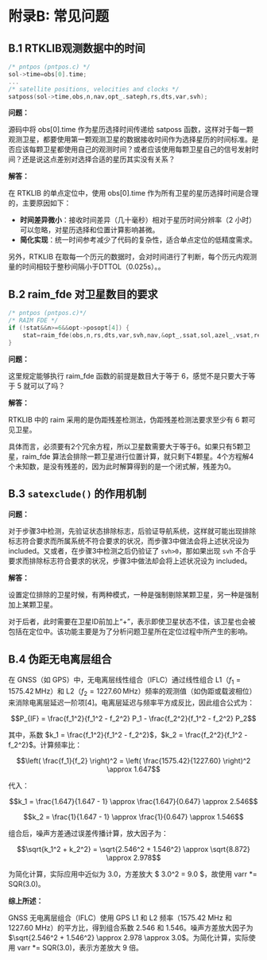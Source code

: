 # 附录B: 常见问题

## B.1 RTKLIB观测数据中的时间

```c
/* pntpos (pntpos.c) */
sol->time=obs[0].time;
...
/* satellite positions, velocities and clocks */
satposs(sol->time,obs,n,nav,opt_.sateph,rs,dts,var,svh);
```

**问题：**

源码中将 obs[0].time 作为星历选择时间传递给 satposs 函数，这样对于每一颗观测卫星，都要使用第一颗观测卫星的数据接收时间作为选择星历的时间标准。是否应该每颗卫星都使用自己的观测时间？或者应该使用每颗卫星自己的信号发射时间？还是说这点差别对选择合适的星历其实没有关系？

**解答：**

在 RTKLIB 的单点定位中，使用 obs[0].time 作为所有卫星的星历选择时间是合理的，主要原因如下：

- **时间差异微小**：接收时间差异（几十毫秒）相对于星历时间分辨率（2 小时）可以忽略，对星历选择和位置计算影响甚微。
- **简化实现**：统一时间参考减少了代码的复杂性，适合单点定位的低精度需求。

另外，RTKLIB 在取每一个历元的数据时，会对时间进行了判断，每个历元内观测量的时间相较于整秒间隔小于DTTOL（0.025s）。。

## B.2 raim_fde 对卫星数目的要求

```c
/* pntpos (pntpos.c)*/
/* RAIM FDE */
if (!stat&&n>=6&&opt->posopt[4]) {
    stat=raim_fde(obs,n,rs,dts,var,svh,nav,&opt_,ssat,sol,azel_,vsat,resp,msg);
}
```

**问题：**

这里规定能够执行 raim_fde 函数的前提是数目大于等于 6，感觉不是只要大于等于 5 就可以了吗？

**解答：**

RTKLIB 中的 raim 采用的是伪距残差检测法，伪距残差检测法要求至少有 6 颗可见卫星。

具体而言，必须要有2个冗余方程，所以卫星数需要大于等于6。如果只有5颗卫星，raim_fde 算法会排除一颗卫星进行位置计算，就只剩下4颗星。4个方程解4个未知数，是没有残差的，因为此时解算得到的是一个闭式解，残差为0。

## B.3 `satexclude()` 的作用机制

**问题：**

对于步骤3中检测，先验证状态排除标志，后验证导航系统，这样就可能出现排除标志符合要求而所属系统不符合要求的状况，而步骤3中做法会将上述状况设为 included。又或者，在步骤3中检测之后仍验证了 `svh>0`，那如果出现 `svh` 不合乎要求而排除标志符合要求的状况，步骤3中做法却会将上述状况设为 included。

**解答：**

设置定位排除的卫星时候，有两种模式，一种是强制剔除某颗卫星，另一种是强制加上某颗卫星。

对于后者，此时需要在卫星ID前加上“+”，表示即使卫星状态不佳，该卫星也会被包括在定位中。该功能主要是为了分析问题卫星所在定位过程中所产生的影响。

## B.4 伪距无电离层组合

在 GNSS（如 GPS）中，无电离层线性组合（IFLC）通过线性组合 L1（$f_1 = 1575.42 \, \text{MHz}$）和 L2（$f_2 = 1227.60 \, \text{MHz}$）频率的观测值（如伪距或载波相位）来消除电离层延迟一阶项[4]。电离层延迟与频率平方成反比，因此组合公式为：

$$P_{IF} = \frac{f_1^2}{f_1^2 - f_2^2} P_1 - \frac{f_2^2}{f_1^2 - f_2^2} P_2$$

其中，系数 $k_1 = \frac{f_1^2}{f_1^2 - f_2^2}$，$k_2 = \frac{f_2^2}{f_1^2 - f_2^2}$。计算频率比：

$$\left( \frac{f_1}{f_2} \right)^2 = \left( \frac{1575.42}{1227.60} \right)^2 \approx 1.647$$

代入：

$$k_1 = \frac{1.647}{1.647 - 1} \approx \frac{1.647}{0.647} \approx 2.546$$

$$k_2 = \frac{1}{1.647 - 1} \approx \frac{1}{0.647} \approx 1.546$$

组合后，噪声方差通过误差传播计算，放大因子为：

$$\sqrt{k_1^2 + k_2^2} = \sqrt{2.546^2 + 1.546^2} \approx \sqrt{8.872} \approx 2.978$$

为简化计算，实际应用中近似为 3.0，方差放大 $ 3.0^2 = 9.0 $，故使用 varr *= SQR(3.0)。

**综上所述：**

GNSS 无电离层组合（IFLC）使用 GPS L1 和 L2 频率（1575.42 MHz 和 1227.60 MHz）的平方比，得到组合系数 2.546 和 1.546。噪声方差放大因子为 $\sqrt{2.546^2 + 1.546^2} \approx 2.978 \approx 3.0$。为简化计算，实际使用 varr *= SQR(3.0)，表示方差放大 9 倍。
